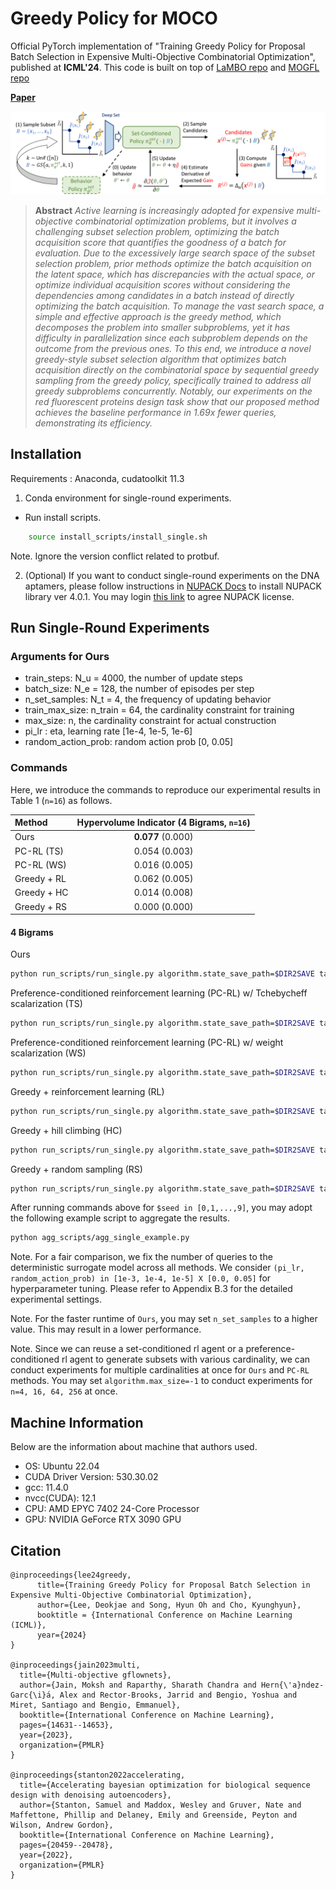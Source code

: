 # Greedy Policy for MOCO
Official PyTorch implementation of "Training Greedy Policy for Proposal Batch Selection in Expensive Multi-Objective Combinatorial Optimization", published at **ICML'24**. This code is built on top of [LaMBO repo](https://github.com/samuelstanton/lambo) and [MOGFL repo](https://github.com/MJ10/mo_gfn/tree/4993a6107a0632ac9baf2b930c9399306b530e37)

[**Paper**](https://arxiv.org/abs/2406.14876) 

![title](asset/title.png)

> **Abstract** *Active learning is increasingly adopted for expensive multi-objective combinatorial optimization problems, but it involves a challenging subset selection problem, optimizing the batch acquisition score that quantifies the goodness of a batch for evaluation. Due to the excessively large search space of the subset selection problem, prior methods optimize the batch acquisition on the latent space, which has discrepancies with the actual space, or optimize individual acquisition scores without considering the dependencies among candidates in a batch instead of directly optimizing the batch acquisition. To manage the vast search space, a simple and effective approach is the greedy method, which decomposes the problem into smaller subproblems, yet it has difficulty in parallelization since each subproblem depends on the outcome from the previous ones. To this end, we introduce a novel greedy-style subset selection algorithm that optimizes batch acquisition directly on the combinatorial space by sequential greedy sampling from the greedy policy, specifically trained to address all greedy subproblems concurrently. Notably, our experiments on the red fluorescent proteins design task show that our proposed method achieves the baseline performance in 1.69x fewer queries, demonstrating its efficiency.*

## Installation
Requirements : Anaconda, cudatoolkit 11.3
1. Conda environment for single-round experiments.
* Run install scripts.
```bash
    source install_scripts/install_single.sh
```
Note. Ignore the version conflict related to protbuf.

2. (Optional) If you want to conduct single-round experiments on the DNA aptamers, please follow instructions in [NUPACK Docs](https://docs.nupack.org/) to install NUPACK library ver 4.0.1. You may login [this link](https://www.nupack.org/download/license) to agree NUPACK license.

## Run Single-Round Experiments
### Arguments for Ours
* train_steps: N_u = 4000, the number of update steps
* batch_size: N_e = 128, the number of episodes per step
* n_set_samples: N_t = 4, the frequency of updating behavior 
* train_max_size: n_train = 64, the cardinality constraint for training
* max_size: n, the cardinality constraint for actual construction
* pi_lr : eta, learning rate [1e-4, 1e-5, 1e-6]
* random_action_prob: random action prob [0, 0.05]

### Commands
Here, we introduce the commands to reproduce our experimental results in Table 1 (`n=16`) as follows.

   | Method | Hypervolume Indicator (4 Bigrams, `n=16`) |
   | :--- | :------: |
   | Ours       | **0.077** (0.000) |
   | PC-RL (TS) | 0.054 (0.003) |
   | PC-RL (WS) | 0.016 (0.005) | 
   | Greedy + RL| 0.062 (0.005) |
   | Greedy + HC| 0.014 (0.008) |
   | Greedy + RS| 0.000 (0.000) |

#### 4 Bigrams
Ours
```bash
python run_scripts/run_single.py algorithm.state_save_path=$DIR2SAVE task=regex_4 algorithm=setrl algorithm.pi_lr=1e-4 algorithm.random_action_prob=0.0 algorithm.max_size=16 seed=$seed
```
Preference-conditioned reinforcement learning (PC-RL) w/ Tchebycheff scalarization (TS)
```bash
python run_scripts/run_single.py algorithm.state_save_path=$DIR2SAVE task=regex_4 algorithm=moreinforce algorithm.reward_type=tchebycheff algorithm.pi_lr=1e-4 algorithm.random_action_prob=0.0 algorithm.max_size=16 algorithm.simplex_bins=20 seed=$seed
```
Preference-conditioned reinforcement learning (PC-RL) w/ weight scalarization (WS)
```bash
python run_scripts/run_single.py algorithm.state_save_path=$DIR2SAVE task=regex_4 algorithm=moreinforce algorithm.reward_type=convex algorithm.pi_lr=1e-5 algorithm.random_action_prob=0.0 algorithm.max_size=16 algorithm.simplex_bins=20 seed=$seed
```
Greedy + reinforcement learning (RL) 
```bash
python run_scripts/run_single.py algorithm.state_save_path=$DIR2SAVE task=regex_4 algorithm=greedyrl algorithm.pi_lr=1e-5 algorithm.random_action_prob=0.0 algorithm.max_size=16 seed=$seed
```
Greedy + hill climbing (HC)
```bash
python run_scripts/run_single.py algorithm.state_save_path=$DIR2SAVE task=regex_4 algorithm=rand_hill algorithm.max_size=16 seed=$seed
```
Greedy + random sampling (RS)
```bash
python run_scripts/run_single.py algorithm.state_save_path=$DIR2SAVE task=regex_4 algorithm=rand_sample algorithm.max_size=16 seed=$seed
```
After running commands above for ```$seed in [0,1,...,9]```, you may adopt the following example script to aggregate the results.
```bash
python agg_scripts/agg_single_example.py
```

Note. For a fair comparison, we fix the number of queries to the deterministic surrogate model across all methods. We consider `(pi_lr, random_action_prob) in [1e-3, 1e-4, 1e-5] X [0.0, 0.05]` for hyperparameter tuning. Please refer to Appendix B.3 for the detailed experimental settings.

Note. For the faster runtime of `Ours`, you may set `n_set_samples` to a higher value. This may result in a lower performance.

Note. Since we can reuse a set-conditioned rl agent or a preference-conditioned rl agent to generate subsets with various cardinality, we can conduct experiments for multiple cardinalities at once for `Ours` and `PC-RL` methods. You may set `algorithm.max_size=-1` to conduct experiments for `n=4, 16, 64, 256` at once.


## Machine Information
Below are the information about machine that authors used.
* OS: Ubuntu 22.04
* CUDA Driver Version: 530.30.02
* gcc: 11.4.0
* nvcc(CUDA): 12.1
* CPU: AMD EPYC 7402 24-Core Processor
* GPU: NVIDIA GeForce RTX 3090 GPU


## Citation

```
@inproceedings{lee24greedy,
      title={Training Greedy Policy for Proposal Batch Selection in Expensive Multi-Objective Combinatorial Optimization},
      author={Lee, Deokjae and Song, Hyun Oh and Cho, Kyunghyun},
      booktitle = {International Conference on Machine Learning (ICML)},
      year={2024}
}

@inproceedings{jain2023multi,
  title={Multi-objective gflownets},
  author={Jain, Moksh and Raparthy, Sharath Chandra and Hern{\'a}ndez-Garc{\i}́a, Alex and Rector-Brooks, Jarrid and Bengio, Yoshua and Miret, Santiago and Bengio, Emmanuel},
  booktitle={International Conference on Machine Learning},
  pages={14631--14653},
  year={2023},
  organization={PMLR}
}

@inproceedings{stanton2022accelerating,
  title={Accelerating bayesian optimization for biological sequence design with denoising autoencoders},
  author={Stanton, Samuel and Maddox, Wesley and Gruver, Nate and Maffettone, Phillip and Delaney, Emily and Greenside, Peyton and Wilson, Andrew Gordon},
  booktitle={International Conference on Machine Learning},
  pages={20459--20478},
  year={2022},
  organization={PMLR}
}
```